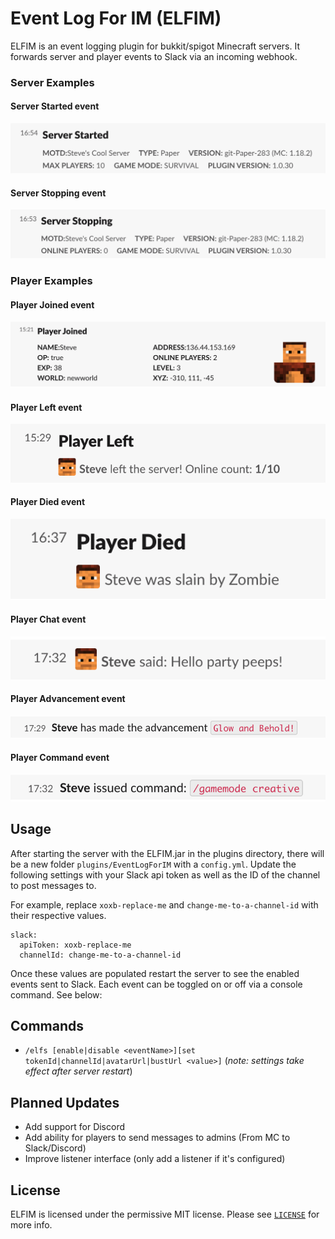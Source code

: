 # Event Log For IM (ELFIM)

ELFIM is an event logging plugin for bukkit/spigot Minecraft servers. 
It forwards server and player events to Slack via an incoming webhook.

### Server Examples
#### Server Started event
![server started](./resources/ServerStarted.png)
#### Server Stopping event
![server stopping](./resources/ServerStopping.png)
### Player Examples
#### Player Joined event
![player joined](./resources/PlayerJoin.png)
#### Player Left event
![player leaves](./resources/PlayerLeft.png)
#### Player Died event
![player died](./resources/PlayerDied.png)
#### Player Chat event
![player chat](./resources/PlayerChat.png)
#### Player Advancement event
![player advancement](./resources/PlayerAdvancement.png)
#### Player Command event
![player command](./resources/PlayerCommand.png)

## Usage
After starting the server with the ELFIM.jar in the plugins directory, there will be a new folder `plugins/EventLogForIM` with a `config.yml`.
Update the following settings with your Slack api token as well as the ID of the channel to post messages to.

For example, replace `xoxb-replace-me` and `change-me-to-a-channel-id` with their respective values.
```access transformers
slack:
  apiToken: xoxb-replace-me
  channelId: change-me-to-a-channel-id
```
Once these values are populated restart the server to see the enabled events sent to Slack.  Each event can be toggled on or off via a console command.  See below:

## Commands
- `/elfs [enable|disable <eventName>][set tokenId|channelId|avatarUrl|bustUrl <value>]` (_note: settings take effect after server restart_)

## Planned Updates
- Add support for Discord
- Add ability for players to send messages to admins (From MC to Slack/Discord)
- Improve listener interface (only add a listener if it's configured)

## License
ELFIM is licensed under the permissive MIT license. Please see [`LICENSE`](https://github.com/HideTheMonkey/EventLogForIM/blob/main/LICENSE) for more info.